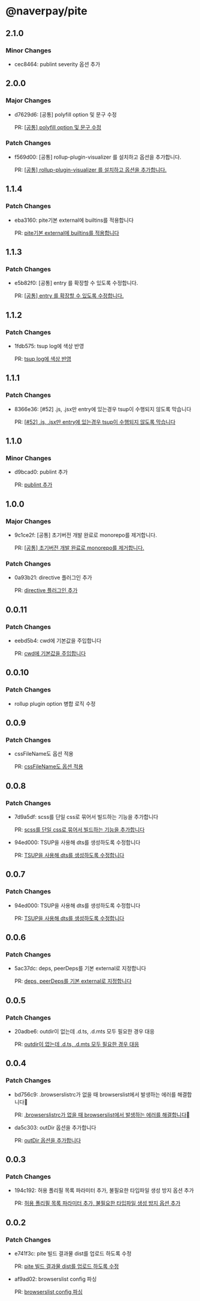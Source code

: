 # @naverpay/pite

## 2.1.0

### Minor Changes

-   cec8464: publint severity 옵션 추가

## 2.0.0

### Major Changes

-   d7629d6: [공통] polyfill option 및 문구 수정

    PR: [[공통] polyfill option 및 문구 수정](https://github.com/NaverPayDev/pite/pull/72)

### Patch Changes

-   f569d00: [공통] rollup-plugin-visualizer 를 설치하고 옵션을 추가합니다.

    PR: [[공통] rollup-plugin-visualizer 를 설치하고 옵션을 추가합니다.](https://github.com/NaverPayDev/pite/pull/66)

## 1.1.4

### Patch Changes

-   eba3160: pite기본 external에 builtins를 적용합니다

    PR: [pite기본 external에 builtins를 적용합니다](https://github.com/NaverPayDev/pite/pull/62)

## 1.1.3

### Patch Changes

-   e5b82f0: [공통] entry 를 확장할 수 있도록 수정합니다.

    PR: [[공통] entry 를 확장할 수 있도록 수정합니다.](https://github.com/NaverPayDev/pite/pull/59)

## 1.1.2

### Patch Changes

-   1fdb575: tsup log에 색상 반영

    PR: [tsup log에 색상 반영](https://github.com/NaverPayDev/pite/pull/55)

## 1.1.1

### Patch Changes

-   8366e36: [#52] .js, .jsx만 entry에 있는경우 tsup이 수행되지 않도록 막습니다

    PR: [[#52] .js, .jsx만 entry에 있는경우 tsup이 수행되지 않도록 막습니다](https://github.com/NaverPayDev/pite/pull/53)

## 1.1.0

### Minor Changes

-   d9bcad0: publint 추가

    PR: [publint 추가](https://github.com/NaverPayDev/pite/pull/48)

## 1.0.0

### Major Changes

-   9c1ce2f: [공통] 초기버전 개발 완료로 monorepo를 제거합니다.

    PR: [[공통] 초기버전 개발 완료로 monorepo를 제거합니다.](https://github.com/NaverPayDev/pite/pull/43)

### Patch Changes

-   0a93b21: directive 플러그인 추가

    PR: [directive 플러그인 추가](https://github.com/NaverPayDev/pite/pull/46)

## 0.0.11

### Patch Changes

-   eebd5b4: cwd에 기본값을 주입합니다

    PR: [cwd에 기본값을 주입합니다](https://github.com/NaverPayDev/pite/pull/39)

## 0.0.10

### Patch Changes

-   rollup plugin option 병합 로직 수정

## 0.0.9

### Patch Changes

-   cssFileName도 옵션 적용

    PR: [cssFileName도 옵션 적용](https://github.com/NaverPayDev/pite/pull/33)

## 0.0.8

### Patch Changes

-   7d9a5df: scss를 단일 css로 묶어서 빌드하는 기능을 추가합니다

    PR: [scss를 단일 css로 묶어서 빌드하는 기능을 추가합니다](https://github.com/NaverPayDev/pite/pull/31)

-   94ed000: TSUP을 사용해 dts를 생성하도록 수정합니다

    PR: [TSUP을 사용해 dts를 생성하도록 수정합니다](https://github.com/NaverPayDev/pite/pull/29)

## 0.0.7

### Patch Changes

-   94ed000: TSUP을 사용해 dts를 생성하도록 수정합니다

    PR: [TSUP을 사용해 dts를 생성하도록 수정합니다](https://github.com/NaverPayDev/pite/pull/29)

## 0.0.6

### Patch Changes

-   5ac37dc: deps, peerDeps를 기본 external로 지정합니다

    PR: [deps, peerDeps를 기본 external로 지정합니다](https://github.com/NaverPayDev/pite/pull/23)

## 0.0.5

### Patch Changes

-   20adbe6: outdir이 없는데 .d.ts, .d.mts 모두 필요한 경우 대응

    PR: [outdir이 없는데 .d.ts, .d.mts 모두 필요한 경우 대응](https://github.com/NaverPayDev/pite/pull/21)

## 0.0.4

### Patch Changes

-   bd756c9: .browserslistrc가 없을 때 browserslist에서 발생하는 에러를 해결합니다

    PR: [.browserslistrc가 없을 때 browserslist에서 발생하는 에러를 해결합니다](https://github.com/NaverPayDev/pite/pull/18)

-   da5c303: outDir 옵션을 추가합니다

    PR: [outDir 옵션을 추가합니다](https://github.com/NaverPayDev/pite/pull/20)

## 0.0.3

### Patch Changes

-   194c192: 허용 폴리필 목록 파라미터 추가, 불필요한 타입파일 생성 방지 옵션 추가

    PR: [허용 폴리필 목록 파라미터 추가, 불필요한 타입파일 생성 방지 옵션 추가](https://github.com/NaverPayDev/pite/pull/16)

## 0.0.2

### Patch Changes

-   e741f3c: pite 빌드 결과물 dist를 업로드 하도록 수정

    PR: [pite 빌드 결과물 dist를 업로드 하도록 수정](https://github.com/NaverPayDev/pite/pull/3)

-   af9ad02: browserslist config 파싱

    PR: [browserslist config 파싱](https://github.com/NaverPayDev/pite/pull/10)

